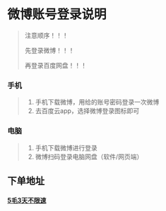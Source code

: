 # 微博账号登录说明

  

> 注意顺序！！！
>
> 先登录微博！！！
>
> 再登录百度网盘！！！

  

### 手机

> 1. 手机下载微博，用给的账号密码登录一次微博
> 2. 去百度云app，选择微博登录图标即可

  

### 电脑

> 1. 手机下载微博进行登录
> 2. 微博扫码登录电脑网盘（软件/网页端）

  

## 下单地址

#### [5毛3天不限速](http://www.anran.ga/ "5毛3天不限速")